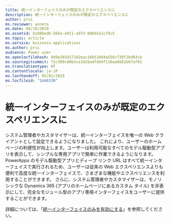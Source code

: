 ```yaml
---
title: 統一インターフェイスのみが既定のエクスペリエンスに
description: 統一インターフェイスのみが既定のエクスペリエンスに
author: prsi
ms.reviewer: anneta
ms.date: 04/19/2019
ms.assetid: b188bed6-565e-e911-a973-000d3a1c79c5
ms.topic: article
ms.service: business-applications
ms.author: prsi
audience: Power user
ms.openlocfilehash: 9d9e285d171b2eac16b51084a556c739f2bd83cb
ms.sourcegitcommit: 71c309c00b3ce1028adfd94f110aa6682b07af01
ms.translationtype: HT
ms.contentlocale: ja-JP
ms.lasthandoff: 05/01/2019
ms.locfileid: "1446330"
---
```

# <a name="unified-interface-only-as-the-default-experience"></a>統一インターフェイスのみが既定のエクスペリエンスに



システム管理者やカスタマイザーは、統一インターフェイスを唯一の Web クライアントとして設定できるようになりました。 これにより、ユーザーのホームページの利便性が向上します。ユーザーは利用可能なすべてのモデル駆動型アプリを表示して、シンプルな専用アプリで簡単に作業できるようになります。 PowerApps のモデル駆動型アプリとディープ リンク URL はすべて統一インターフェイスで実行されるため、ユーザーは従来の Web エクスペリエンスよりも便利で高度な統一インターフェイスで、さまざまな機能やエクスペリエンスを利用することができます。
さらに、システム管理者やカスタマイザーは、モノリシックな Dynamics 365 (アプリのホームページにあるカスタム タイル) を非表示にして、完全なモジュール型のアプリ専用インターフェイスをユーザーに提供することができます。

詳細については、「[統一インターフェイスのみを有効にする](https://docs.microsoft.com/dynamics365/customer-engagement/admin/enable-unified-interface-only)」を参照してください。
